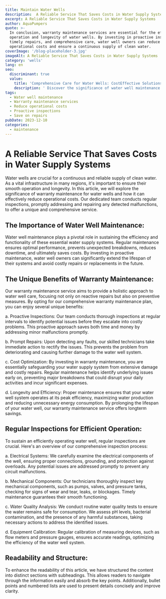```yaml
---
title: Maintain Water Wells
description:  A Reliable Service That Saves Costs in Water Supply Systems
excerpt: A Reliable Service That Saves Costs in Water Supply Systems
author: AquaPumpers
quote: >-
  In conclusion, warranty maintenance services are essential for the effective
  operation and longevity of water wells. By investing in proactive inspections,
  timely repairs, and comprehensive care, water well owners can reduce
  operational costs and ensure a continuous supply of clean water.
coverImage: '/blog-placeholder-3.jpg'
imageAlt: A Reliable Service That Saves Costs in Water Supply Systems
category: 'wells'
lang: en 
seo:
  discriminant: true
  value:
    title: 'Comprehensive Care for Water Wells: CostEffective Solutions'
    description: ' Discover the significance of water well maintenance and warranty services. Our article highlights ways to reduce costs, conduct proactive inspections, and save on repairs while ensuring an efficient water supply system.'
tags:
  - Water well maintenance
  - Warranty maintenance services
  - Reduce operational costs
  - Proactive inspections
  - Save on repairs
pubDate: 2023-12-10
categories:
  - maintenance
---
```

# A Reliable Service That Saves Costs in Water Supply Systems

Water wells are crucial for a continuous and reliable supply of clean water. As a vital infrastructure in many regions, it's important to ensure their smooth operation and longevity. In this article, we will explore the significance of warranty maintenance for water wells and how it can effectively reduce operational costs. Our dedicated team conducts regular inspections, promptly addressing and repairing any detected malfunctions, to offer a unique and comprehensive service.

## The Importance of Water Well Maintenance:

Water well maintenance plays a pivotal role in sustaining the efficiency and functionality of these essential water supply systems. Regular maintenance ensures optimal performance, prevents unexpected breakdowns, reduces downtime, and ultimately saves costs. By investing in proactive maintenance, water well owners can significantly extend the lifespan of their systems and avoid costly repairs or replacements in the future.

## The Unique Benefits of Warranty Maintenance:

Our warranty maintenance service aims to provide a holistic approach to water well care, focusing not only on reactive repairs but also on preventive measures. By opting for our comprehensive warranty maintenance plan, you can enjoy several unique benefits:

a. Proactive Inspections: Our team conducts thorough inspections at regular intervals to identify potential issues before they escalate into costly problems. This proactive approach saves both time and money by addressing minor malfunctions promptly.

b. Prompt Repairs: Upon detecting any faults, our skilled technicians take immediate action to rectify the issues. This prevents the problem from deteriorating and causing further damage to the water well system.

c. Cost Optimization: By investing in warranty maintenance, you are essentially safeguarding your water supply system from extensive damage and costly repairs. Regular maintenance helps identify underlying issues early on, preventing major breakdowns that could disrupt your daily activities and incur significant expenses.

d. Longevity and Efficiency: Proper maintenance ensures that your water well system operates at its peak efficiency, maximizing water production and reducing unnecessary energy consumption. By prolonging the lifespan of your water well, our warranty maintenance service offers longterm savings.

## Regular Inspections for Efficient Operation:

To sustain an efficiently operating water well, regular inspections are crucial. Here's an overview of our comprehensive inspection process:

a. Electrical Systems: We carefully examine the electrical components of the well, ensuring proper connections, grounding, and protection against overloads. Any potential issues are addressed promptly to prevent any circuit malfunctions.

b. Mechanical Components: Our technicians thoroughly inspect key mechanical components, such as pumps, valves, and pressure tanks, checking for signs of wear and tear, leaks, or blockages. Timely maintenance guarantees their smooth functioning.

c. Water Quality Analysis: We conduct routine water quality tests to ensure the water remains safe for consumption. We assess pH levels, bacterial contamination, and the presence of any harmful substances, taking necessary actions to address the identified issues.

d. Equipment Calibration: Regular calibration of measuring devices, such as flow meters and pressure gauges, ensures accurate readings, optimizing the efficiency of the water well system.

## Readability and Structure:

To enhance the readability of this article, we have structured the content into distinct sections with subheadings. This allows readers to navigate through the information easily and absorb the key points. Additionally, bullet points and numbered lists are used to present details concisely and improve clarity.
